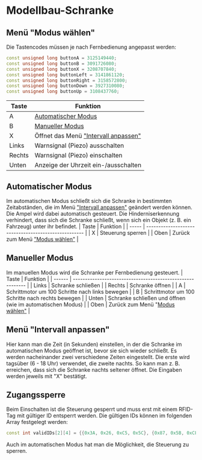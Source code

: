 # Modellbau-Schranke

## Menü "Modus wählen"
Die Tastencodes müssen je nach Fernbedienung angepasst werden:
```C++
const unsigned long buttonA = 3125149440;
const unsigned long buttonB = 3091726080;
const unsigned long buttonX = 3208707840;
const unsigned long buttonLeft = 3141861120;
const unsigned long buttonRight = 3158572800;
const unsigned long buttonDown = 3927310080;
const unsigned long buttonUp = 3108437760;
```

| Taste  | Funktion                                                         |
| ------ | ---------------------------------------------------------------- |
| A      | [Automatischer Modus](#automatischer-modus)                      |
| B      | [Manueller Modus](#manueller-modus)                              |
| X      | Öffnet das Menü ["Intervall anpassen"](#menü-intervall-anpassen) |
| Links  | Warnsignal (Piezo) ausschalten                                   |
| Rechts | Warnsignal (Piezo) einschalten                                   |
| Unten  | Anzeige der Uhrzeit ein-/ausschalten                             |

## Automatischer Modus
Im automatischen Modus schließt sich die Schranke in bestimmten Zeitabständen, die im Menü ["Intervall anpassen"](#menü-intervall-anpassen) geändert werden können. Die Ampel wird dabei automatisch gesteuert. Die Hinderniserkennung verhindert, dass sich die Schranke schließt, wenn sich ein Objekt (z. B. ein Fahrzeug) unter ihr befindet.
| Taste | Funktion                                             |
| ----- | ---------------------------------------------------- |
| X     | Steuerung sperren                                    |
| Oben  | Zurück zum Menü ["Modus wählen"](#menü-modus-wählen) |

## Manueller Modus
Im manuellen Modus wird die Schranke per Fernbedienung gesteuert.
| Taste  | Funktion                                                   |
| ------ | ---------------------------------------------------------- |
| Links  | Schranke schließen                                         |
| Rechts | Schranke öffnen                                            |
| A      | Schrittmotor um 100 Schritte nach links bewegen            |
| B      | Schrittmotor um 100 Schritte nach rechts bewegen           |
| Unten  | Schranke schließen und öffnen (wie im automatischen Modus) |
| Oben   | Zurück zum Menü "[Modus wählen"](#menü-modus-wählen)       |

## Menü "Intervall anpassen"
Hier kann man die Zeit (in Sekunden) einstellen, in der die Schranke im automatischen Modus geöffnet ist, bevor sie sich wieder schließt. Es werden nacheinander zwei verschiedene Zeiten eingestellt. Die erste wird tagsüber (6 - 18 Uhr) verwendet, die zweite nachts. So kann man z. B. erreichen, dass sich die Schranke nachts seltener öffnet.
Die Eingaben werden jeweils mit "X" bestätigt.

## Zugangssperre
Beim Einschalten ist die Steuerung gesperrt und muss erst mit einem RFID-Tag mit gültiger ID entsperrt werden. Die gültigen IDs können im folgenden Array festgelegt werden:
```C++
const int validIDs[2][4] = {{0x3A, 0x26, 0xC5, 0x5C}, {0x87, 0x5B, 0xCF, 0x93}};
```
Auch im automatischen Modus hat man die Möglichkeit, die Steuerung zu sperren.